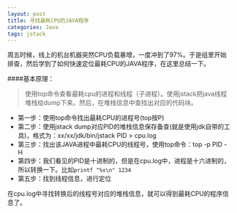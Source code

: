 ```yaml
---
layout: post
title: 寻找最耗CPU的JAVA程序
categories: Java
tags: jstack
---
```


周五时候，线上的机台机器突然CPU负载暴增，一度冲到了97%。于是组里开始排查，然后学到了如何快速定位最耗CPU的JAVA程序，在这里总结一下。


####基本原理：

> 使用top命令查看最耗cpu的进程和线程（子进程）。使用jstack把java线程堆栈给dump下来。然后，在堆栈信息中查找出对应的代码块。

* 第一步：使用top命令找出最耗CPU的进程号(top按P)
* 第二步：使用jstack dump对应PID的堆栈信息保存备查(就是使用jdk自带的工具)，格式为：xx/xx/jdk/bin/jstack PID > cpu.log
* 第三步：找出该JAVA进程中最耗CPU的线程号，使用top命令：top -p PID -H
* 第四步：我们看见的PID是十进制的，但是在cpu.log中，进程是十六进制的，所以转换一下。比如`printf "%x\n" 1234`
* 第五步：找到线程信息，进行定位

在cpu.log中寻找转换后的线程号对应的堆栈信息，就可以得到最耗CPU的程序信息了。